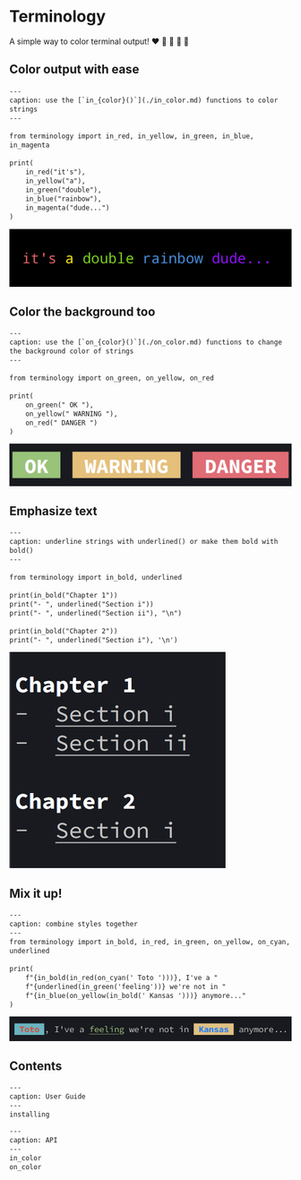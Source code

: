 # Terminology

A simple way to color terminal output! ❤️ 💛 💚 💙 💜


## Color output with ease

```{code-block} python
---
caption: use the [`in_{color}()`](./in_color.md) functions to color strings
---

from terminology import in_red, in_yellow, in_green, in_blue, in_magenta

print(
    in_red("it's"),
    in_yellow("a"),
    in_green("double"),
    in_blue("rainbow"),
    in_magenta("dude...")
)
```

![coloring](./_static/pics/coloring.png)


## Color the background too

```{code-block} python
---
caption: use the [`on_{color}()`](./on_color.md) functions to change the background color of strings
---

from terminology import on_green, on_yellow, on_red

print(
    on_green(" OK "),
    on_yellow(" WARNING "),
    on_red(" DANGER ")
)
```

![background coloring](_static/pics/background.png)

## Emphasize text

```{code-block} python
---
caption: underline strings with underlined() or make them bold with bold()
---

from terminology import in_bold, underlined

print(in_bold("Chapter 1"))
print("- ", underlined("Section i"))
print("- ", underlined("Section ii"), "\n")

print(in_bold("Chapter 2"))
print("- ", underlined("Section i"), '\n')
```


![bold and underline](./_static/pics/bold_and_underline.png)


## Mix it up!

```{code-block} python
---
caption: combine styles together
---
from terminology import in_bold, in_red, in_green, on_yellow, on_cyan, underlined

print(
    f"{in_bold(in_red(on_cyan(' Toto ')))}, I've a "
    f"{underlined(in_green('feeling'))} we're not in "
    f"{in_blue(on_yellow(in_bold(' Kansas ')))} anymore..."
)
```

![mix it up](./_static/pics/mix_it_up.png)

## Contents

```{toctree}
---
caption: User Guide
---
installing
```

```{toctree}
---
caption: API
---
in_color
on_color
```
